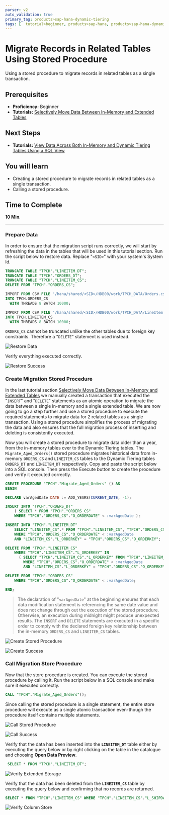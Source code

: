 ```yaml
---
parser: v2
auto_validation: true
primary_tag: products>sap-hana-dynamic-tiering
tags: [  tutorial>beginner, products>sap-hana, products>sap-hana-dynamic-tiering, products>sap-hana-studio, topic>big-data, programming-tool>sql ]
---
```

# Migrate Records in Related Tables Using Stored Procedure
<!-- description --> Using a stored procedure to migrate records in related tables as a single transaction.

## Prerequisites
 - **Proficiency:** Beginner
 - **Tutorials:** [Selectively Move Data Between In-Memory and Extended Tables](https://developers.sap.com/tutorials/dt-create-schema-load-data-part5.html)

## Next Steps
 - **Tutorials:** [View Data Across Both In-Memory and Dynamic Tiering Tables Using a SQL View](https://developers.sap.com/tutorials/dt-create-schema-load-data-part7.html)

## You will learn
 - Creating a stored procedure to migrate records in related tables as a single transaction.
 - Calling a stored procedure.
## Time to Complete
**10 Min**.

---

### Prepare Data

In order to ensure that the migration script runs correctly, we will start by refreshing the data in the tables that will be used in this tutorial section. Run the script below to restore data. Replace "`<SID>`" with your system's System Id.

``` sql
TRUNCATE TABLE "TPCH"."LINEITEM_DT";
TRUNCATE TABLE "TPCH"."ORDERS_DT";
TRUNCATE TABLE "TPCH"."LINEITEM_CS";
DELETE FROM "TPCH"."ORDERS_CS";

IMPORT FROM CSV FILE '/hana/shared/<SID>/HDB00/work/TPCH_DATA/Orders.csv'
INTO TPCH.ORDERS_CS
  WITH THREADS 8 BATCH 10000;

IMPORT FROM CSV FILE '/hana/shared/<SID>/HDB00/work/TPCH_DATA/LineItem.csv'
INTO TPCH.LINEITEM_CS
  WITH THREADS 8 BATCH 10000;
```

`ORDERS_CS` cannot be truncated unlike the other tables due to foreign key constraints. Therefore a "`DELETE`" statement is used instead.

![Restore Data](restore-data.png)

Verify everything executed correctly.

![Restore Success](restore-success.png)



### Create Migration Stored Procedure

In the last tutorial section [Selectively Move Data Between In-Memory and Extended Tables](https://developers.sap.com/tutorials/dt-create-schema-load-data-part5.html) we manually created a transaction that executed the "`INSERT`" and "`DELETE`" statements as an atomic operation to migrate the data between a single in-memory and a single extended table. We are now going to go a step further and use a stored procedure to execute the required statements to migrate data for 2 related tables as a single transaction. Using a stored procedure simplifies the process of migrating the data and also ensures that the full migration process of inserting and deleting is consistently executed.

Now you will create a stored procedure to migrate data older than a year, from the in-memory tables over to the Dynamic Tiering tables. The `Migrate_Aged_Orders()` stored procedure migrates historical data from in-memory `ORDERS_CS` and `LINEITEM_CS` tables to the Dynamic Tiering tables `ORDERS_DT` and `LINEITEM_DT` respectively. Copy and paste the script below into a SQL console. Then press the Execute button to create the procedure and verify it executed correctly.

``` sql
CREATE PROCEDURE "TPCH"."Migrate_Aged_Orders" () AS
BEGIN

DECLARE varAgedDate DATE := ADD_YEARS(CURRENT_DATE, -1);

INSERT INTO "TPCH"."ORDERS_DT"
    ( SELECT * FROM "TPCH"."ORDERS_CS"
    WHERE "TPCH"."ORDERS_CS"."O_ORDERDATE" < :varAgedDate );

INSERT INTO "TPCH"."LINEITEM_DT"
    SELECT "LINEITEM_CS".* FROM "TPCH"."LINEITEM_CS", "TPCH"."ORDERS_CS"
    WHERE "TPCH"."ORDERS_CS"."O_ORDERDATE" < :varAgedDate
    AND "LINEITEM_CS"."L_ORDERKEY" = "TPCH"."ORDERS_CS"."O_ORDERKEY";

DELETE FROM "TPCH"."LINEITEM_CS"
    WHERE "TPCH"."LINEITEM_CS"."L_ORDERKEY" IN
      ( SELECT "TPCH"."LINEITEM_CS"."L_ORDERKEY" FROM "TPCH"."LINEITEM_CS", "TPCH"."ORDERS_CS"
        WHERE "TPCH"."ORDERS_CS"."O_ORDERDATE" < :varAgedDate
        AND "LINEITEM_CS"."L_ORDERKEY" = "TPCH"."ORDERS_CS"."O_ORDERKEY" );

DELETE FROM "TPCH"."ORDERS_CS"
    WHERE "TPCH"."ORDERS_CS"."O_ORDERDATE" < :varAgedDate;

END;
```

>The declaration of "`varAgedDate`" at the beginning ensures that each data modification statement is referencing the same date value and does not change through out the execution of the stored procedure. Otherwise, an execution during midnight might produce unexpected results.
>The `INSERT` and `DELETE` statements are executed in a specific order to comply with the declared foreign key relationship between the in-memory `ORDERS_CS` and `LINEITEM_CS` tables.

![Create Stored Procedure](create-sp.png)

![Create Success](create-success.png)


### Call Migration Store Procedure

Now that the store procedure is created. You can execute the stored procedure by calling it. Run the script below in a SQL console and make sure it executed correctly.

``` sql
CALL "TPCH"."Migrate_Aged_Orders"();
```

Since calling the stored procedure is a single statement, the entire store procedure will execute as a single atomic transaction even-though the procedure itself contains multiple statements.

![Call Stored Procedure](call-sp.png)

![Call Success](call-success.png)

Verify that the data has been inserted into the **`LINEITEM_DT`** table either by executing the query below or by right clicking on the table in the catalogue and choosing **Open Data Preview**.

``` sql
 SELECT * FROM "TPCH"."LINEITEM_DT";
```

![Verify Extended Storage](verify-dt.png)

Verify that the data has been deleted from the **`LINEITEM_CS`** table by executing the query below and confirming that no records are returned.

``` sql
SELECT * FROM "TPCH"."LINEITEM_CS" WHERE "TPCH"."LINEITEM_CS"."L_SHIPDATE" < '2015-1-1';
```

![Verify Column Store](verify-cs.png)


